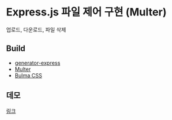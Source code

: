 # Express.js 파일 제어 구현 (Multer)
업로드, 다운로드, 파일 삭제

## Build
* [generator-express](https://github.com/petecoop/generator-express)
* [Multer](https://github.com/expressjs/multer)
* [Bulma CSS](http://bulma.io/)

## 데모
[링크](https://delrynhub.com/upload/)

